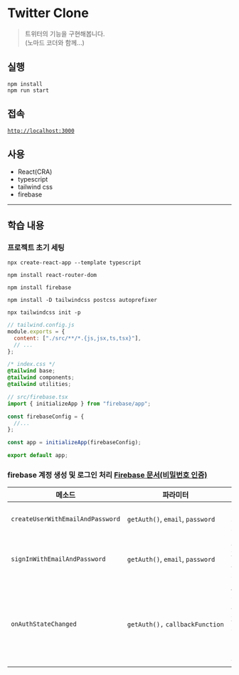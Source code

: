 # Twitter Clone

> 트위터의 기능을 구현해봅니다.  
>  (노마드 코더와 함께...)

## 실행

```shell
npm install
npm run start
```

## 접속

[`http://localhost:3000`](http://localhost:3000)

## 사용

- React(CRA)
- typescript
- tailwind css
- firebase

---

## 학습 내용

### 프로젝트 초기 세팅

```shell
npx create-react-app --template typescript

npm install react-router-dom

npm install firebase

npm install -D tailwindcss postcss autoprefixer

npx tailwindcss init -p
```

```javascript
// tailwind.config.js
module.exports = {
  content: ["./src/**/*.{js,jsx,ts,tsx}"],
  // ...
};
```

```css
/* index.css */
@tailwind base;
@tailwind components;
@tailwind utilities;
```

```javascript
// src/firebase.tsx
import { initializeApp } from "firebase/app";

const firebaseConfig = {
  //...
};

const app = initializeApp(firebaseConfig);

export default app;
```

### firebase 계정 생성 및 로그인 처리 [Firebase 문서(비밀번호 인증)](https://firebase.google.com/docs/auth/web/password-auth)

| 메소드                           | 파라미터                                   | 기능                                  |
| -------------------------------- | ------------------------------------------ | ------------------------------------- |
| `createUserWithEmailAndPassword` | `getAuth()`,&nbsp;`email`,&nbsp;`password` | 신규 계정 생성                        |
| `signInWithEmailAndPassword`     | `getAuth()`,&nbsp;`email`,&nbsp;`password` | 사용자 로그인 처리                    |
| `onAuthStateChanged`             | `getAuth(),`&nbsp;`callbackFunction`       | Auth 객체 관찰자 설정(Auth 변화 감지) |
